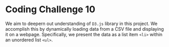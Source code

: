 # Coding Challenge 10

We aim to deepern out understanding of `D3.js` library in this project. We accomplish this by dynamically loading data from a CSV file and displaying it on a webpage. Specifically, we present the data as a list item `<li>` within an unordered list `<ul>`. 